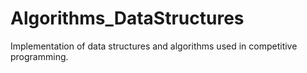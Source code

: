 # Algorithms_DataStructures
Implementation of data structures and algorithms used in competitive programming.
